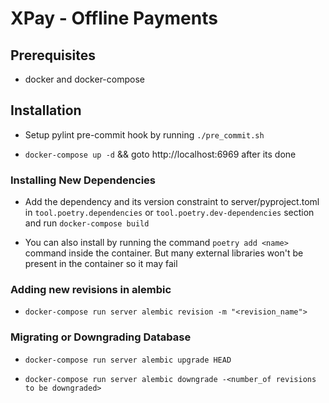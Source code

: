 # XPay - Offline Payments

## Prerequisites

- docker and docker-compose

## Installation

- Setup pylint pre-commit hook by running `./pre_commit.sh`

- `docker-compose up -d` && goto http://localhost:6969 after its done


### Installing New Dependencies

- Add the dependency and its version constraint to server/pyproject.toml in `tool.poetry.dependencies` or `tool.poetry.dev-dependencies` section and run `docker-compose build`

- You can also install by running the command `poetry add <name>` command inside the container. But many external libraries won't be present in the container so it may fail

### Adding new revisions in alembic

- `docker-compose run server alembic revision -m "<revision_name">`

### Migrating or Downgrading Database

- `docker-compose run server alembic upgrade HEAD`

- `docker-compose run server alembic downgrade -<number_of revisions to be downgraded>`
